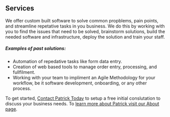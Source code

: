 <h2>Services</h2>

<p>We offer custom built software to solve common propblems, pain points, and streamline repetative tasks in you business.  We do this by working 
with you to find the issues that need to be solved, brainstorm solutions, build the needed software and infrastructure, deploy the solution and train your staff.</p>

<h5>Examples of past solutions:</h5>
<ul>
  <li>Automation of repedative tasks like form data entry.</i>
  <li>Creation of web based tools to manage order entry, processing, and fullfilment.</li>
  <li>Working with your team to impliment an Agile Methodology for your workflow, be it software development, onboarding, or any other process.</i>
</ul>

<p>To get started, <a href="/contactus.html">Contact Patrick Today</a> to setup a free initial conslutation to discuss your business needs.  
To <a href="/about.html">learn more about Patrick visit our About page</a>.</p>
